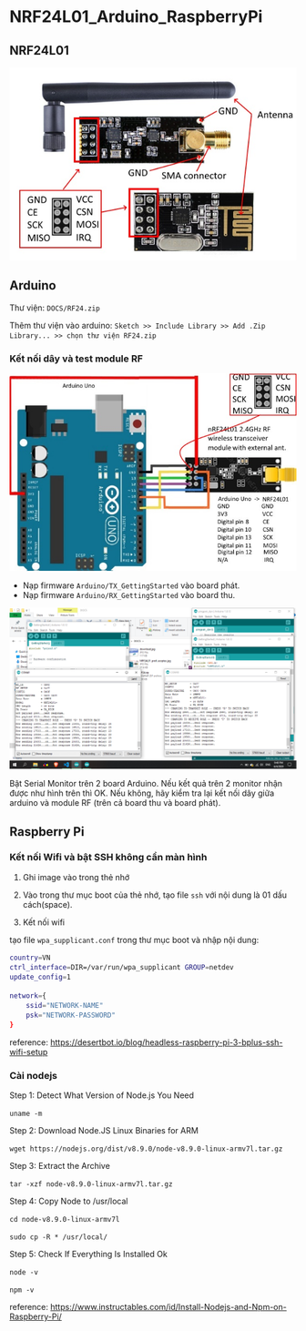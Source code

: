 # NRF24L01_Arduino_RaspberryPi

## NRF24L01

![alt text](DOCS/NRF24L01_pro2_acoptex.jpg)

## Arduino

Thư viện: `DOCS/RF24.zip`

Thêm thư viện vào arduino: `Sketch >> Include Library >> Add .Zip Library... >> chọn thư viện RF24.zip`

### Kết nối dây và test module RF

![alt text](DOCS/NRF24L01_pro6_acoptex.jpg)

- Nạp firmware `Arduino/TX_GettingStarted` vào board phát.
- Nạp firmware `Arduino/RX_GettingStarted` vào board thu.

![alt text](DOCS/getting_started.png)

Bật Serial Monitor trên 2 board Arduino. Nếu kết quả trên 2 monitor nhận được như hình trên thì OK. Nếu không, hãy kiểm tra lại kết nối dây giữa arduino và module RF (trên cả board thu và board phát).

## Raspberry Pi

### Kết nối Wifi và bật SSH không cần màn hình

1. Ghi image vào trong thẻ nhớ

2. Vào trong thư mục boot của thẻ nhớ, tạo file `ssh` với nội dung là 01 dấu cách(space).

3. Kết nối wifi

tạo file `wpa_supplicant.conf` trong thư mục boot và nhập nội dung:

```bash
country=VN
ctrl_interface=DIR=/var/run/wpa_supplicant GROUP=netdev
update_config=1

network={
    ssid="NETWORK-NAME"
    psk="NETWORK-PASSWORD"
}
```

reference: https://desertbot.io/blog/headless-raspberry-pi-3-bplus-ssh-wifi-setup

### Cài nodejs

Step 1: Detect What Version of Node.js You Need

`uname -m`

Step 2: Download Node.JS Linux Binaries for ARM

`wget https://nodejs.org/dist/v8.9.0/node-v8.9.0-linux-armv7l.tar.gz`

Step 3: Extract the Archive

`tar -xzf node-v8.9.0-linux-armv7l.tar.gz`

Step 4: Copy Node to /usr/local

`cd node-v8.9.0-linux-armv7l`

`sudo cp -R * /usr/local/`

Step 5: Check If Everything Is Installed Ok

 `node -v`

 `npm -v`

reference: https://www.instructables.com/id/Install-Nodejs-and-Npm-on-Raspberry-Pi/